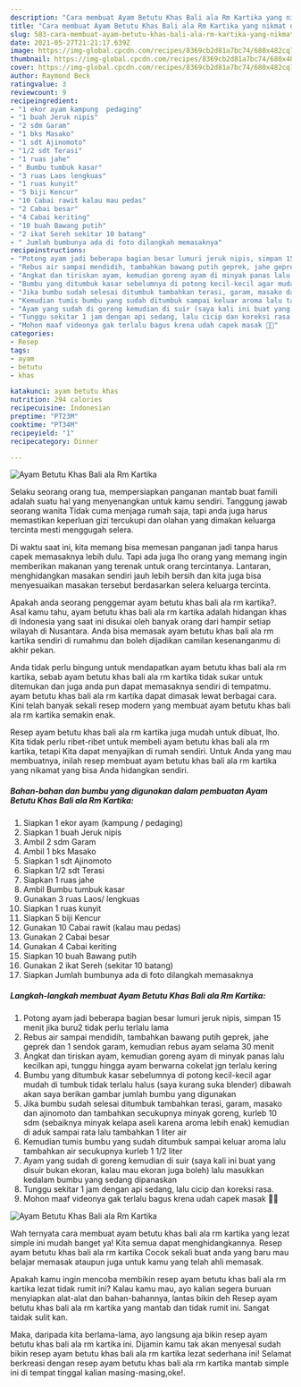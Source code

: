 ```yaml
---
description: "Cara membuat Ayam Betutu Khas Bali ala Rm Kartika yang nikmat dan Mudah Dibuat"
title: "Cara membuat Ayam Betutu Khas Bali ala Rm Kartika yang nikmat dan Mudah Dibuat"
slug: 583-cara-membuat-ayam-betutu-khas-bali-ala-rm-kartika-yang-nikmat-dan-mudah-dibuat
date: 2021-05-27T21:21:17.639Z
image: https://img-global.cpcdn.com/recipes/8369cb2d81a7bc74/680x482cq70/ayam-betutu-khas-bali-ala-rm-kartika-foto-resep-utama.jpg
thumbnail: https://img-global.cpcdn.com/recipes/8369cb2d81a7bc74/680x482cq70/ayam-betutu-khas-bali-ala-rm-kartika-foto-resep-utama.jpg
cover: https://img-global.cpcdn.com/recipes/8369cb2d81a7bc74/680x482cq70/ayam-betutu-khas-bali-ala-rm-kartika-foto-resep-utama.jpg
author: Raymond Beck
ratingvalue: 3
reviewcount: 9
recipeingredient:
- "1 ekor ayam kampung  pedaging"
- "1 buah Jeruk nipis"
- "2 sdm Garam"
- "1 bks Masako"
- "1 sdt Ajinomoto"
- "1/2 sdt Terasi"
- "1 ruas jahe"
- " Bumbu tumbuk kasar"
- "3 ruas Laos lengkuas"
- "1 ruas kunyit"
- "5 biji Kencur"
- "10 Cabai rawit kalau mau pedas"
- "2 Cabai besar"
- "4 Cabai keriting"
- "10 buah Bawang putih"
- "2 ikat Sereh sekitar 10 batang"
- " Jumlah bumbunya ada di foto dilangkah memasaknya"
recipeinstructions:
- "Potong ayam jadi beberapa bagian besar lumuri jeruk nipis, simpan 15 menit jika buru2 tidak perlu terlalu lama"
- "Rebus air sampai mendidih, tambahkan bawang putih geprek, jahe geprek dan 1 sendok garam, kemudian rebus ayam selama 30 menit"
- "Angkat dan tiriskan ayam, kemudian goreng ayam di minyak panas lalu kecilkan api, tunggu hingga ayam berwarna cokelat jgn terlalu kering"
- "Bumbu yang ditumbuk kasar sebelumnya di potong kecil-kecil agar mudah di tumbuk tidak terlalu halus (saya kurang suka blender) dibawah akan saya berikan gambar jumlah bumbu yang digunakan"
- "Jika bumbu sudah selesai ditumbuk tambahkan terasi, garam, masako dan ajinomoto dan tambahkan secukupnya minyak goreng, kurleb 10 sdm (sebaiknya minyak kelapa aseli karena aroma lebih enak) kemudian di aduk sampai rata lalu tambahkan 1 liter air"
- "Kemudian tumis bumbu yang sudah ditumbuk sampai keluar aroma lalu tambahkan air secukupnya kurleb 1 1/2 liter"
- "Ayam yang sudah di goreng kemudian di suir (saya kali ini buat yang disuir bukan ekoran, kalau mau ekoran juga boleh) lalu masukkan kedalam bumbu yang sedang dipanaskan"
- "Tunggu sekitar 1 jam dengan api sedang, lalu cicip dan koreksi rasa."
- "Mohon maaf videonya gak terlalu bagus krena udah capek masak 🤪🤪"
categories:
- Resep
tags:
- ayam
- betutu
- khas

katakunci: ayam betutu khas 
nutrition: 294 calories
recipecuisine: Indonesian
preptime: "PT23M"
cooktime: "PT34M"
recipeyield: "1"
recipecategory: Dinner

---
```



![Ayam Betutu Khas Bali ala Rm Kartika](https://img-global.cpcdn.com/recipes/8369cb2d81a7bc74/680x482cq70/ayam-betutu-khas-bali-ala-rm-kartika-foto-resep-utama.jpg)

Selaku seorang orang tua, mempersiapkan panganan mantab buat famili adalah suatu hal yang menyenangkan untuk kamu sendiri. Tanggung jawab seorang  wanita Tidak cuma menjaga rumah saja, tapi anda juga harus memastikan keperluan gizi tercukupi dan olahan yang dimakan keluarga tercinta mesti menggugah selera.

Di waktu  saat ini, kita memang bisa memesan panganan jadi tanpa harus capek memasaknya lebih dulu. Tapi ada juga lho orang yang memang ingin memberikan makanan yang terenak untuk orang tercintanya. Lantaran, menghidangkan masakan sendiri jauh lebih bersih dan kita juga bisa menyesuaikan masakan tersebut berdasarkan selera keluarga tercinta. 



Apakah anda seorang penggemar ayam betutu khas bali ala rm kartika?. Asal kamu tahu, ayam betutu khas bali ala rm kartika adalah hidangan khas di Indonesia yang saat ini disukai oleh banyak orang dari hampir setiap wilayah di Nusantara. Anda bisa memasak ayam betutu khas bali ala rm kartika sendiri di rumahmu dan boleh dijadikan camilan kesenanganmu di akhir pekan.

Anda tidak perlu bingung untuk mendapatkan ayam betutu khas bali ala rm kartika, sebab ayam betutu khas bali ala rm kartika tidak sukar untuk ditemukan dan juga anda pun dapat memasaknya sendiri di tempatmu. ayam betutu khas bali ala rm kartika dapat dimasak lewat berbagai cara. Kini telah banyak sekali resep modern yang membuat ayam betutu khas bali ala rm kartika semakin enak.

Resep ayam betutu khas bali ala rm kartika juga mudah untuk dibuat, lho. Kita tidak perlu ribet-ribet untuk membeli ayam betutu khas bali ala rm kartika, tetapi Kita dapat menyajikan di rumah sendiri. Untuk Anda yang mau membuatnya, inilah resep membuat ayam betutu khas bali ala rm kartika yang nikamat yang bisa Anda hidangkan sendiri.

<!--inarticleads1-->

##### Bahan-bahan dan bumbu yang digunakan dalam pembuatan Ayam Betutu Khas Bali ala Rm Kartika:

1. Siapkan 1 ekor ayam (kampung / pedaging)
1. Siapkan 1 buah Jeruk nipis
1. Ambil 2 sdm Garam
1. Ambil 1 bks Masako
1. Siapkan 1 sdt Ajinomoto
1. Siapkan 1/2 sdt Terasi
1. Siapkan 1 ruas jahe
1. Ambil  Bumbu tumbuk kasar
1. Gunakan 3 ruas Laos/ lengkuas
1. Siapkan 1 ruas kunyit
1. Siapkan 5 biji Kencur
1. Gunakan 10 Cabai rawit (kalau mau pedas)
1. Gunakan 2 Cabai besar
1. Gunakan 4 Cabai keriting
1. Siapkan 10 buah Bawang putih
1. Gunakan 2 ikat Sereh (sekitar 10 batang)
1. Siapkan  Jumlah bumbunya ada di foto dilangkah memasaknya




<!--inarticleads2-->

##### Langkah-langkah membuat Ayam Betutu Khas Bali ala Rm Kartika:

1. Potong ayam jadi beberapa bagian besar lumuri jeruk nipis, simpan 15 menit jika buru2 tidak perlu terlalu lama
1. Rebus air sampai mendidih, tambahkan bawang putih geprek, jahe geprek dan 1 sendok garam, kemudian rebus ayam selama 30 menit
1. Angkat dan tiriskan ayam, kemudian goreng ayam di minyak panas lalu kecilkan api, tunggu hingga ayam berwarna cokelat jgn terlalu kering
1. Bumbu yang ditumbuk kasar sebelumnya di potong kecil-kecil agar mudah di tumbuk tidak terlalu halus (saya kurang suka blender) dibawah akan saya berikan gambar jumlah bumbu yang digunakan
1. Jika bumbu sudah selesai ditumbuk tambahkan terasi, garam, masako dan ajinomoto dan tambahkan secukupnya minyak goreng, kurleb 10 sdm (sebaiknya minyak kelapa aseli karena aroma lebih enak) kemudian di aduk sampai rata lalu tambahkan 1 liter air
1. Kemudian tumis bumbu yang sudah ditumbuk sampai keluar aroma lalu tambahkan air secukupnya kurleb 1 1/2 liter
1. Ayam yang sudah di goreng kemudian di suir (saya kali ini buat yang disuir bukan ekoran, kalau mau ekoran juga boleh) lalu masukkan kedalam bumbu yang sedang dipanaskan
1. Tunggu sekitar 1 jam dengan api sedang, lalu cicip dan koreksi rasa.
1. Mohon maaf videonya gak terlalu bagus krena udah capek masak 🤪🤪
<img src="//assets-global.cpcdn.com/assets/icons/button_play-2c75c40dde080a61004c1f40b05d8f140eaff45d7e9e6481dc71c63d2e7c4909.png" alt="Ayam Betutu Khas Bali ala Rm Kartika">



Wah ternyata cara membuat ayam betutu khas bali ala rm kartika yang lezat simple ini mudah banget ya! Kita semua dapat menghidangkannya. Resep ayam betutu khas bali ala rm kartika Cocok sekali buat anda yang baru mau belajar memasak ataupun juga untuk kamu yang telah ahli memasak.

Apakah kamu ingin mencoba membikin resep ayam betutu khas bali ala rm kartika lezat tidak rumit ini? Kalau kamu mau, ayo kalian segera buruan menyiapkan alat-alat dan bahan-bahannya, lantas bikin deh Resep ayam betutu khas bali ala rm kartika yang mantab dan tidak rumit ini. Sangat taidak sulit kan. 

Maka, daripada kita berlama-lama, ayo langsung aja bikin resep ayam betutu khas bali ala rm kartika ini. Dijamin kamu tak akan menyesal sudah bikin resep ayam betutu khas bali ala rm kartika lezat sederhana ini! Selamat berkreasi dengan resep ayam betutu khas bali ala rm kartika mantab simple ini di tempat tinggal kalian masing-masing,oke!.

